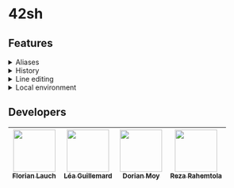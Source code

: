# 42sh

## Features

<details>
  <summary>Aliases</summary>
  <br>
  <p>Making up new commands as abbreviations for longer, more complex commands:</p>
  <ul>
    <li><code>alias</code> lists all aliases</li>
    <li><code>alias name</code> displays the value of this alias</li>
    <li><code>alias name [word_list]</code> sets <code>word_list</code> as the value for <code>name</code></li>
    <li><code>unalias [name1, name2...]</code> remove the given aliases. <code>*</code> is supported.</li>
  </ul>
  <p>Special aliases supported:</p>
  <ul>
    <li><code>precmd</code> runs just before each prompt is printed</li>
    <li><code>cwdcmd</code> runs after every change of working directory</li>
  </ul>
</details>

<details>
  <summary>History</summary>
  <br>
  <p>Invoking previous commands using command history:</p>
  <ul>
    <li><code>!!</code> executes the previous command</li>
    <li><code>!n</code> executes the nth command that was previously executed</li>
    <li><code>!-n</code> executes the command that was executed <code>n</code> commands ago</li>
    <li><code>!string</code> executes the most recently executed command that starts with <code>string</code></li>
    <li><code>!?string</code> executes the most recently executed command that contains <code>string</code></li>
    <li><code>history [nb]</code> displays the previous commands (up to <code>nb</code> if specified) with their index and time of execution (<code>hh:mm</code>)</li>
  </ul>
  A <code>.42sh_history</code> file is also stored in the user's home folder to have a persistent history between sessions.
</details>

<details>
  <summary>Line editing</summary>
  <br>
  <ul>
    <li><code>↑</code> and <code>↓</code> to select a command from the history to edit/execute</li>
    <li><code>←</code> and <code>→</code> to move in the input and edit it</li>
    <li><code>CTRL</code> + <code>L</code> to clear the screen</li>
  </ul>
</details>

<details>
  <summary>Local environment</summary>
  <br>
  <p>Variables specific to the current shell:</p>
  <ul>
    <li><code>set var = val</code> creates/updates <code>var</code> with <code>val</code></li>
    <li><code>set var1 var2 ...</code> creates/updates several variables with empty values</li>
    <li><code>-r</code> is an option that can be used with <code>set</code> for a read-only variable, which means that you won't be able to use <code>set</code> or <code>unset</code> on it again.</li>
    <li><code>unset var1 var2 ...</code> removes the given variables</li>
  </ul>
  <p>Preloaded variables:</p>
  <ul>
    <li><code>cwd</code> for the current working directory (will be updated when you change directory)</li>
    <li><code>euid</code> for the effective user id</li>
    <li><code>euser</code> for the effective username</li>
    <li><code>gid</code> for the user's group id</li>
    <li><code>group</code> for the user's group name</li>
    <li><code>history</code> explained below, set to <code>100</code> by default</li>
    <li><code>home</code> for the user's home directory</li>
    <li><code>owd</code> for the old working directory (will be updated when you change directory)</li>
    <li><code>uid</code> for the user id</li>
    <li><code>user</code> for the username</li>
  </ul>
  <p>Special variables supported:</p>
  <ul>
    <li><code>ignoreeof</code> to disable EOF shell exit if set to <code>0</code> or empty. If set to a number <code>n</code>, the shell will exit on the nth consecutive EOF.</li>
    <li><code>history</code> to set a limit of commands display by the builtin of the same name.</li>
  </ul>
</details>


## Developers
| [<img src="https://github.com/EdenComp.png?size=85" width=85><br><sub>Florian Lauch</sub>](https://github.com/EdenComp) | [<img src="https://github.com/Steci.png?size=85" width=85><br><sub>Léa Guillemard</sub>](https://github.com/Steci) | [<img src="https://github.com/Croos3r.png?size=85" width=85><br><sub>Dorian Moy</sub>](https://github.com/Croos3r) | [<img src="https://github.com/RezaRahemtola.png?size=85" width=85><br><sub>Reza Rahemtola</sub>](https://github.com/RezaRahemtola)
| :---: | :---: | :---: | :---:
